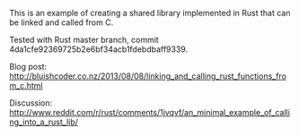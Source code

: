 This is an example of creating a shared library implemented in Rust
that can be linked and called from C.

Tested with Rust master branch, commit 4da1cfe92369725b2e6bf34acb1fdebdbaff9339.

Blog post: http://bluishcoder.co.nz/2013/08/08/linking_and_calling_rust_functions_from_c.html

Discussion: http://www.reddit.com/r/rust/comments/1jvqvf/an_minimal_example_of_calling_into_a_rust_lib/

